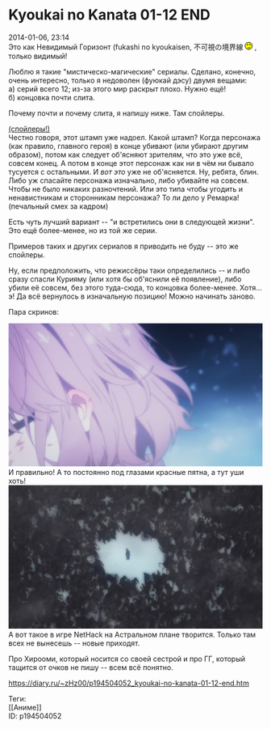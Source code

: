 Kyoukai no Kanata 01-12 END
============================

   
 2014-01-06, 23:14   
  Это как Невидимый Горизонт (fukashi no kyoukaisen, 不可視の境界線 ![;)](pics/1136.gif) , только видимый!   
   
 Люблю я такие "мистическо-магические" сериалы. Сделано, конечно, очень интересно, только я недоволен (фуюкай дэсу) двумя вещами:   
 а) серий всего 12; из-за этого мир раскрыт плохо. Нужно ещё!   
 б) концовка почти слита.   
   
 Почему почти и почему слита, я напишу ниже. Там спойлеры.   
   
  [(спойлеры!)](https://zHz00.diary.ru/p194504052.htm?index=1#linkmore194504052m1)      
 Честно говоря, этот штамп уже надоел. Какой штамп? Когда персонажа (как правило, главного героя) в конце убивают (или убирают другим образом), потом как следует об'ясняют зрителям, что это уже всё, совсем конец. А потом в конце этот персонаж как ни в чём ни бывало тусуется с остальными. И  *вот это*  уже не об'ясняется. Ну, ребята, блин. Либо уж спасайте персонажа изначально, либо убивайте на совсем. Чтобы не было никаких разночтений. Или это типа чтобы угодить и ненавистникам и сторонникам персонажа? То ли дело у Ремарка! (печальный смех за кадром)   
   
 Есть чуть лучший вариант -- "и встретились они в следующей жизни". Это ещё более-менее, но из той же серии.   
   
 Примеров таких и других сериалов я приводить не буду -- это же спойлеры.   
   
 Ну, если предположить, что режиссёры таки определились -- и либо сразу спасли Курияму (или хотя бы об'яснили её появление), либо убили её совсем, без этого туда-сюда, то концовка более-менее. Хотя... э! Да всё вернулось в изначальную позицию! Можно начинать заново.     
   
 Пара скринов:   
   
   [![](pics/3096861324b5t.jpg)](http://radikal.ru/fp/1b89c1cb0ace42c6ad3e3244649cf4f2)    
 И правильно! А то постоянно под глазами красные пятна, а тут уши хоть!   
  [![](pics/f3cd0330bdeat.jpg)](http://radikal.ru/fp/ad792abefe7844c2bcb59582dbb042e8)    
 А вот такое в игре NetHack на Астральном плане творится. Только там всех не вынесешь -- новые приходят.   
    
   
 Про Хирооми, который носится со своей сестрой и про ГГ, который тащится от очков не пишу -- всем всё понятно.   
    
 <https://diary.ru/~zHz00/p194504052_kyoukai-no-kanata-01-12-end.htm>   
   
 Теги:   
 [[Аниме]]   
 ID: p194504052